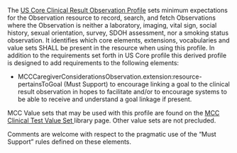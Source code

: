 The [US Core Clinical Result Observation Profile](http://hl7.org/fhir/us/core/StructureDefinition/us-core-observation-clinical-result) sets minimum expectations for the Observation resource to record, search, and fetch Observations where the Observation is neither a laboratory, imaging, vital sign, social history, sexual orientation, survey, SDOH assessment, nor a smoking status observation. It identifies which core elements, extensions, vocabularies and value sets SHALL be present in the resource when using this profile. In addition to the requirements set forth in US Core profile this derived profile is designed to add requirements to the following elements:

* MCCCaregiverConsiderationsObservation.extension:resource-pertainsToGoal (Must Support) to encourage linking a goal to the clinical result observation in hopes to facilitate and/or to encourage systems to be able to receive and understand a goal linkage if present.

MCC Value sets that may be used with this profile are found on the [MCC Clinical Test Value Set ](mcc_clinical_test_value_sets.html) library page. Other value sets are not precluded.

Comments are welcome with respect to the pragmatic use of the “Must Support” rules defined on these elements.